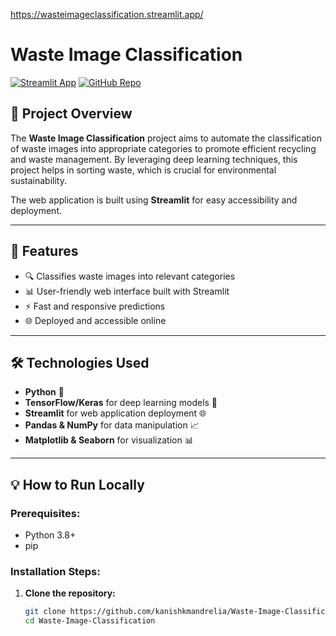 https://wasteimageclassification.streamlit.app/


# Waste Image Classification

[![Streamlit App](https://img.shields.io/badge/Streamlit-App-blue)](https://wasteimageclassification.streamlit.app/)
[![GitHub Repo](https://img.shields.io/badge/GitHub-Repository-green)](https://github.com/kanishkmandrelia/Waste-Image-Classification)

## 📌 Project Overview

The **Waste Image Classification** project aims to automate the classification of waste images into appropriate categories to promote efficient recycling and waste management. By leveraging deep learning techniques, this project helps in sorting waste, which is crucial for environmental sustainability.

The web application is built using **Streamlit** for easy accessibility and deployment.

---

## 🚀 Features

- 🔍 Classifies waste images into relevant categories
- 📊 User-friendly web interface built with Streamlit
- ⚡ Fast and responsive predictions
- 🌐 Deployed and accessible online

---

## 🛠️ Technologies Used

- **Python** 🐍
- **TensorFlow/Keras** for deep learning models 🧠
- **Streamlit** for web application deployment 🌐
- **Pandas & NumPy** for data manipulation 📈
- **Matplotlib & Seaborn** for visualization 📊

---

## 💡 How to Run Locally

### Prerequisites:
- Python 3.8+
- pip

### Installation Steps:

1. **Clone the repository:**
   ```bash
   git clone https://github.com/kanishkmandrelia/Waste-Image-Classification.git
   cd Waste-Image-Classification
